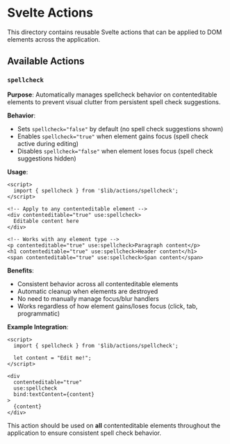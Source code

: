 # Svelte Actions

This directory contains reusable Svelte actions that can be applied to DOM elements across the application.

## Available Actions

### `spellcheck`

**Purpose**: Automatically manages spellcheck behavior on contenteditable elements to prevent visual clutter from persistent spell check suggestions.

**Behavior**:
- Sets `spellcheck="false"` by default (no spell check suggestions shown)
- Enables `spellcheck="true"` when element gains focus (spell check active during editing)
- Disables `spellcheck="false"` when element loses focus (spell check suggestions hidden)

**Usage**:
```svelte
<script>
  import { spellcheck } from '$lib/actions/spellcheck';
</script>

<!-- Apply to any contenteditable element -->
<div contenteditable="true" use:spellcheck>
  Editable content here
</div>

<!-- Works with any element type -->
<p contenteditable="true" use:spellcheck>Paragraph content</p>
<h1 contenteditable="true" use:spellcheck>Header content</h1>
<span contenteditable="true" use:spellcheck>Span content</span>
```

**Benefits**:
- Consistent behavior across all contenteditable elements
- Automatic cleanup when elements are destroyed
- No need to manually manage focus/blur handlers
- Works regardless of how element gains/loses focus (click, tab, programmatic)

**Example Integration**:
```svelte
<script>
  import { spellcheck } from '$lib/actions/spellcheck';
  
  let content = "Edit me!";
</script>

<div 
  contenteditable="true" 
  use:spellcheck
  bind:textContent={content}
>
  {content}
</div>
```

This action should be used on **all** contenteditable elements throughout the application to ensure consistent spell check behavior.